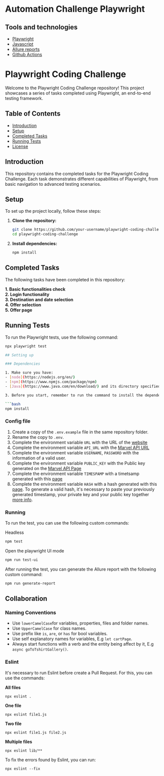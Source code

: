 # Automation Challenge Playwright


## Tools and technologies

- [Playwright](https://playwright.dev/)
- [Javascript](https://developer.mozilla.org/en-US/docs/Web/JavaScript)
- [Allure reports](https://allurereport.org/docs/)
- [Github Actions](https://docs.github.com/en/actions)

# Playwright Coding Challenge

Welcome to the Playwright Coding Challenge repository! This project showcases a series of tasks completed using Playwright, an end-to-end testing framework.

## Table of Contents

- [Introduction](#introduction)
- [Setup](#setup)
- [Completed Tasks](#completed-tasks)
- [Running Tests](#running-tests)
- [License](#license)

## Introduction

This repository contains the completed tasks for the Playwright Coding Challenge. Each task demonstrates different capabilities of Playwright, from basic navigation to advanced testing scenarios.

## Setup

To set up the project locally, follow these steps:

1. **Clone the repository:**
    ```bash
    git clone https://github.com/your-username/playwright-coding-challenge.git
    cd playwright-coding-challenge
    ```

2. **Install dependencies:**
    ```bash
    npm install
    ```

## Completed Tasks

The following tasks have been completed in this repository:


**1. Basic functionalities check**\
**2. Login functionality**\
**3. Destination and date selection**\
**4. Offer selection**\
**5. Offer page**


## Running Tests

To run the Playwright tests, use the following command:

```bash
npx playwright test

## Setting up

### Dependencies

1. Make sure you have:
- [node](https://nodejs.org/en/)
- [npm](https://www.npmjs.com/package/npm)
- [Java](https://www.java.com/en/download/) and its directory specified in the `JAVA_HOME` environment variable

3. Before you start, remember to run the command to install the dependencies:

```bash
npm install
```
### Config file

1. Create a copy of the `.env.example` file in the same repository folder.
2. Rename the copy to `.env`.
3. Complete the environment variable `URL` with the URL of the [website](https://automationteststore.com/)
4. Complete the environment variable `API_URL` with the [Marvel API URL](https://gateway.marvel.com:443)
5. Complete the environment variable `USERNAME`, `PASSWORD` with the information of a valid user.
6. Complete the environment variable `PUBLIC_KEY` with the Public key generated on the [Marvel API Page](https://developer.marvel.com/documentation/getting_started#:~:text=Sign%20up%3A-,Get%20an%20API%20key,-Be%20a%20good)
7. Complete the environment variable `TIMESPAMP` with a timetsamp generated with this [page](https://timestampgenerator.com/)
8. Complete the environment variable `HASH` with a hash generated with this [page](https://www.md5hashgenerator.com/). To generate a valid hash, it's necessary to paste your previously generated timestamp, your private key and your public key together [more info](https://developer.marvel.com/documentation/authorization).

### Running

To run the test, you can use the following custom commands: 

Headless
```bash
npm test
```
Open the playwright UI mode
```bash
npm run test-ui
```
After running the test, you can generate the Allure report with the following custom command:
```bash
npm run generate-report
```

## Collaboration

### Naming Conventions

- Use `lowerCamelCase`for variables, properties, files and folder names.
- Use `UpperCamelCase` for class names. 
- Use prefix like `is`, `are`, or `has` for bool variables.
- Use self explanatory names for variables, E.g `let cartPage`.
- Always start functions with a verb and the entity being affect by it, E.g `async goToTshirtGallery()`. 

### Eslint
It's necessary to run Eslint before create a Pull Request. For this, you can use the commands:

**All files**

```
npx eslint .
```

**One file**

```
npx eslint file1.js
```

**Two file**

```
npx eslint file1.js file2.js
```

**Multiple files**

```
npx eslint lib/**
```
To fix the errors found by Eslint, you can run:

```
npx eslint --fix
```
